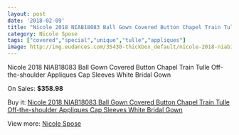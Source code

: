 ```yaml
---
layout: post
date: '2018-02-09'
title: "Nicole 2018 NIAB18083 Ball Gown Covered Button Chapel Train Tulle Off-the-shoulder Appliques Cap Sleeves White Bridal Gown"
category: Nicole Spose
tags: ["covered","special","unique","tulle","appliques"]
image: http://img.eudances.com/35430-thickbox_default/nicole-2018-niab18083-ball-gown-covered-button-chapel-train-tulle-off-the-shoulder-appliques-cap-sleeves-white-bridal-gown.jpg
---
```

Nicole 2018 NIAB18083 Ball Gown Covered Button Chapel Train Tulle Off-the-shoulder Appliques Cap Sleeves White Bridal Gown

On Sales: **$358.98**
<a href="https://www.eudances.com/en/nicole-spose/10649-nicole-2018-niab18083-ball-gown-covered-button-chapel-train-tulle-off-the-shoulder-appliques-cap-sleeves-white-bridal-gown.html"><amp-img layout="responsive" width="600" height="600" src="//img.eudances.com/35430-thickbox_default/nicole-2018-niab18083-ball-gown-covered-button-chapel-train-tulle-off-the-shoulder-appliques-cap-sleeves-white-bridal-gown.jpg" alt="Nicole 2018 NIAB18083 Ball Gown Covered Button Chapel Train Tulle Off-the-shoulder Appliques Cap Sleeves White Bridal Gown 0" /></a>
<a href="https://www.eudances.com/en/nicole-spose/10649-nicole-2018-niab18083-ball-gown-covered-button-chapel-train-tulle-off-the-shoulder-appliques-cap-sleeves-white-bridal-gown.html"><amp-img layout="responsive" width="600" height="600" src="//img.eudances.com/35432-thickbox_default/nicole-2018-niab18083-ball-gown-covered-button-chapel-train-tulle-off-the-shoulder-appliques-cap-sleeves-white-bridal-gown.jpg" alt="Nicole 2018 NIAB18083 Ball Gown Covered Button Chapel Train Tulle Off-the-shoulder Appliques Cap Sleeves White Bridal Gown 1" /></a>
<a href="https://www.eudances.com/en/nicole-spose/10649-nicole-2018-niab18083-ball-gown-covered-button-chapel-train-tulle-off-the-shoulder-appliques-cap-sleeves-white-bridal-gown.html"><amp-img layout="responsive" width="600" height="600" src="//img.eudances.com/35431-thickbox_default/nicole-2018-niab18083-ball-gown-covered-button-chapel-train-tulle-off-the-shoulder-appliques-cap-sleeves-white-bridal-gown.jpg" alt="Nicole 2018 NIAB18083 Ball Gown Covered Button Chapel Train Tulle Off-the-shoulder Appliques Cap Sleeves White Bridal Gown 2" /></a>

Buy it: [Nicole 2018 NIAB18083 Ball Gown Covered Button Chapel Train Tulle Off-the-shoulder Appliques Cap Sleeves White Bridal Gown](https://www.eudances.com/en/nicole-spose/10649-nicole-2018-niab18083-ball-gown-covered-button-chapel-train-tulle-off-the-shoulder-appliques-cap-sleeves-white-bridal-gown.html "Nicole 2018 NIAB18083 Ball Gown Covered Button Chapel Train Tulle Off-the-shoulder Appliques Cap Sleeves White Bridal Gown")

View more: [Nicole Spose](https://www.eudances.com/en/179-nicole-spose "Nicole Spose")